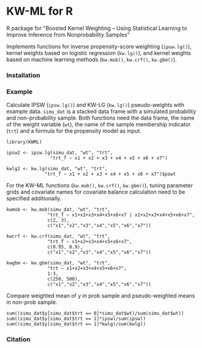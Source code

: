 # KW-ML for R

R package for "Boosted Kernel Weighting – Using Statistical Learning to Improve Inference from Nonprobability Samples"

Implements functions for inverse propensity-score weighting (`ipsw.lg()`), kernel weights based on logistic regression (`kw.lg()`), and kernel weights based on machine learning methods (`kw.mob()`, `kw.crf()`, `kw.gbm()`).

### Installation

### Example

Calculate IPSW (`ipsw.lg()`) and KW-LG (`kw.lg()`) pseudo-weights with example data. `simu_dat` is a stacked data frame with a simulated probability and non-probability sample. Both functions need the data frame, the name of the weight variable (`wt`), the name of the sample membership indicator (`trt`) and a formula for the propensity model as input.

``` {.r}
library(KWML)

ipsw2 <- ipsw.lg(simu_dat, "wt", "trt", 
                "trt_f ~ x1 + x2 + x3 + x4 + x5 + x6 + x7")

kwlg2 <- kw.lg(simu_dat, "wt", "trt", 
              "trt_f ~ x1 + x2 + x3 + x4 + x5 + x6 + x7")$pswt
```

For the KW-ML functions (`kw.mob()`, `kw.crf()`, `kw.gbm()`), tuning parameter grids and covariate names for covariate balance calculation need to be specified additionally. 

``` {.r}
kwmob <- kw.mob(simu_dat, "wt", "trt", 
               "trt_f ~ x1+x2+x3+x4+x5+x6+x7 | x1+x2+x3+x4+x5+x6+x7",
               c(2, 3), 
               c("x1","x2","x3","x4","x5","x6","x7"))

kwcrf <- kw.crf(simu_dat, "wt", "trt", 
               "trt_f ~ x1+x2+x3+x4+x5+x6+x7",
               c(0.95, 0.9), 
               c("x1","x2","x3","x4","x5","x6","x7"))
               
kwgbm <- kw.gbm(simu_dat, "wt", "trt", 
               "trt ~ x1+x2+x3+x4+x5+x6+x7",
               1:3,
               c(250, 500),
               c("x1","x2","x3","x4","x5","x6","x7"))               
```

Compare weighted mean of y in prob sample and pseudo-weighted means in non-prob sample.

``` {.r}
sum((simu_dat$y[simu_dat$trt == 0]*simu_dat$wt)/sum(simu_dat$wt))
sum((simu_dat$y[simu_dat$trt == 1]*ipsw)/sum(ipsw))
sum((simu_dat$y[simu_dat$trt == 1]*kwlg)/sum(kwlg))
```

### Citation 
